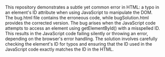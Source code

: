 This repository demonstrates a subtle yet common error in HTML: a typo in an element's ID attribute when using JavaScript to manipulate the DOM. The bug.html file contains the erroneous code, while bugSolution.html provides the corrected version.  The bug arises when the JavaScript code attempts to access an element using getElementById() with a misspelled ID.  This results in the JavaScript code failing silently or throwing an error, depending on the browser's error handling.  The solution involves carefully checking the element's ID for typos and ensuring that the ID used in the JavaScript code exactly matches the ID in the HTML.